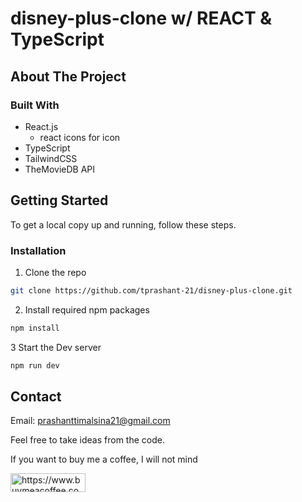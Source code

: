 # disney-plus-clone w/ REACT & TypeScript


<!-- ABOUT THE PROJECT -->
## About The Project


### Built With

* React.js
  - react icons for icon
* TypeScript
* TailwindCSS
* TheMovieDB API

  

<!-- GETTING STARTED -->
## Getting Started

To get a local copy up and running, follow these steps.

### Installation

1. Clone the repo
```sh
git clone https://github.com/tprashant-21/disney-plus-clone.git
```

2. Install required npm packages   

```sh
npm install
```
     
3 Start the Dev server   

```sh
npm run dev
```


<!-- CONTACT -->
## Contact

Email: prashanttimalsina21@gmail.com
  

Feel free to take ideas from the code. 

If you want to buy me a coffee, I will not mind
<p><a href="https://www.buymeacoffee.com/TimPrashant"> <img align="left" src="https://cdn.buymeacoffee.com/buttons/v2/default-yellow.png" height="30" width="120" alt="https://www.buymeacoffee.com/TimPrashant" /></a></p><br><br>



